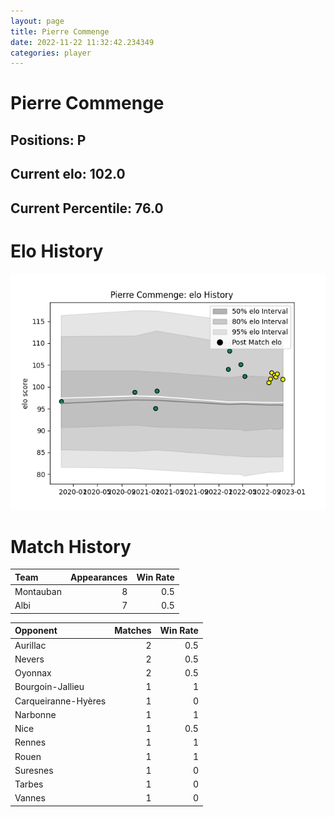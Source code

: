 ```yaml
---  
layout: page  
title: Pierre Commenge  
date: 2022-11-22 11:32:42.234349  
categories: player  
---
```

# Pierre Commenge

## Positions: P

## Current elo: 102.0

## Current Percentile: 76.0

# Elo History


![elo history](history_PierreCommenge.png)
# Match History


| Team      |   Appearances |   Win Rate |
|:----------|--------------:|-----------:|
| Montauban |             8 |        0.5 |
| Albi      |             7 |        0.5 |

| Opponent            |   Matches |   Win Rate |
|:--------------------|----------:|-----------:|
| Aurillac            |         2 |        0.5 |
| Nevers              |         2 |        0.5 |
| Oyonnax             |         2 |        0.5 |
| Bourgoin-Jallieu    |         1 |        1   |
| Carqueiranne-Hyères |         1 |        0   |
| Narbonne            |         1 |        1   |
| Nice                |         1 |        0.5 |
| Rennes              |         1 |        1   |
| Rouen               |         1 |        1   |
| Suresnes            |         1 |        0   |
| Tarbes              |         1 |        0   |
| Vannes              |         1 |        0   |